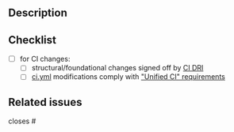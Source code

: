 ## Description

<!-- Describe the goal and purpose of this PR. -->

## Checklist

<!--- Please delete options that are not relevant. Boxes should be checked by reviewer. -->

- [ ] for CI changes:
    - [ ] structural/foundational changes signed off by [CI DRI](https://github.com/cmur2)
    - [ ] [ci.yml](https://github.com/camunda/camunda/blob/main/.github/workflows/ci.yml) modifications comply with ["Unified CI" requirements](https://github.com/camunda/camunda/wiki/CI-&-Automation#workflow-inclusion-criteria)

## Related issues

closes #
